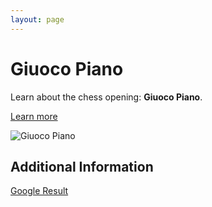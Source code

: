 ```yaml
---
layout: page
---
```

# Giuoco Piano

Learn about the chess opening: **Giuoco Piano**.

[Learn more](https://www.thechesswebsite.com/giuoco-piano/)

![Giuoco Piano](https://www.thechesswebsite.com/wp-content/uploads/2015/08/the-giuoco-piano.jpg)

## Additional Information

[Google Result](https://www.chess.com/article/view/giuoco-piano-chess-opening)
